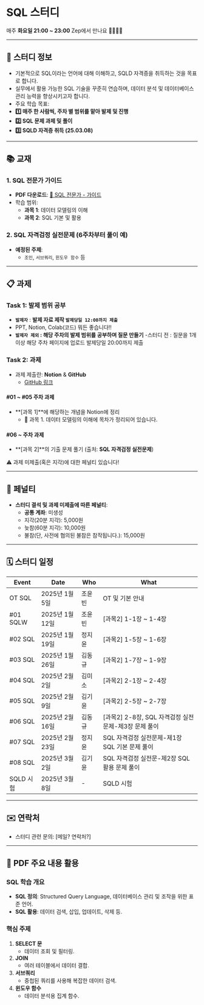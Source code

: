 # SQL 스터디

매주 **화요일 21:00 ~ 23:00** Zep에서 만나요 👩‍💻👨‍💻

---

## 📌 스터디 정보

- 기본적으로 SQL이라는 언어에 대해 이해하고, SQLD 자격증을 취득하는 것을 목표로 합니다.
- 실무에서 활용 가능한 SQL 기술을 꾸준히 연습하며, 데이터 분석 및 데이터베이스 관리 능력을 향상시키고자 합니다.
- 주요 학습 목표:
- **1️⃣ 매주 한 사람씩, 주차 별 범위를 맡아 발제 및 진행**
- **2️⃣ SQL 문제 과제 및 풀이**
- **3️⃣ SQLD 자격증 취득 (25.03.08)**

---

## 📚 교재

### 1. SQL 전문가 가이드
- **PDF 다운로드**: [📂 SQL 전문가 - 가이드](https://example.com/sql-guide.pdf)
- 학습 범위:
  - **과목 1**: 데이터 모델링의 이해
  - **과목 2**: SQL 기본 및 활용

### 2. SQL 자격검정 실전문제 (6주차부터 풀이 예)
- **예정된 주제**:
  - `조인`, `서브쿼리`, `윈도우 함수` 등

---

## 📋 과제

### Task 1: 발제 범위 공부
- **`발제자`** : **발제 자료 제작 `발제당일 12:00까지 제출`**
- PPT, Notion, Colab(코드) 뭐든 좋습니다!!
- **`발제자 제외` : 해당 주차의 발제 범위를 공부하며 질문 만들기**
-스터디 전 : 질문을 1개 이상 해당 주차 페이지에 업로드 발제당일 20:00까지 제출

### Task 2: 과제
- 과제 제출란: **Notion** & **GitHub**
  - [GitHub 링크](https://github.com/SeD-Analytics/SeD/tree/SeD-Main)
#### #01 ~ #05 주차 과제
- **[과목 1]**에 해당하는 개념을 Notion에 정리
  - 📎 과목 1. 데이터 모델링의 이해에 목차가 정리되어 있습니다.

#### #06 ~ 주차 과제
- **[과목 2]**의 기출 문제 풀기 (출처: **SQL 자격검정 실전문제**)

⚠️ 과제 미제출(혹은 지각)에 대한 페널티 있습니다!

---

## 🔖 페널티
- **스터디 결석 및 과제 미제출에 따른 페널티**:
  - **공통 계좌**: 미생성
  - 지각(20분 지각): 5,000원
  - 늦참(60분 지각): 10,000원
  - 불참(단, 사전에 협의된 불참은 참작됩니다.): 15,000원

---


## 🗓️ 스터디 일정

| Event      | Date            | Who          | What             |
|------------|-----------------|--------------|------------------|
| OT SQL     | 2025년 1월 5일   | 조윤빈       | OT 및 기본 안내             |
| #01 SQLW   | 2025년 1월 12일  | 조윤빈       | [과목2] 1-1장 ~ 1-4장       |
| #02 SQL    | 2025년 1월 19일  | 정지윤       | [과목2] 1-5장 ~ 1-6장       |
| #03 SQL    | 2025년 1월 26일  | 김동규       | [과목2] 1-7장 ~ 1-9장       |
| #04 SQL    | 2025년 2월 2일   | 김미소       | [과목2] 2-1장 ~ 2-4장       |
| #05 SQL    | 2025년 2월 9일   | 김기윤       | [과목2] 2-5장 ~ 2-7장      |
| #06 SQL    | 2025년 2월 16일  | 김동규       | [과목2] 2-8장, SQL 자격검정 실전문제-제3장 문제 풀이   |
| #07 SQL    | 2025년 2월 23일  | 정지윤       | SQL 자격검정 실전문제-제1장 SQL 기본 문제 풀이    |
| #08 SQL    | 2025년 3월 2일   | 김기윤       | SQL 자격검정 실전문-제2장 SQL 활용 문제 풀이 |
| SQLD 시험 | 2025년 3월 8일   | -            | SQLD 시험       |

---

## ✉️ 연락처
- 스터디 관련 문의: [메일? 연락처?]

---

## 📑 PDF 주요 내용 활용

### SQL 학습 개요
- **SQL 정의**: Structured Query Language, 데이터베이스 관리 및 조작을 위한 표준 언어.
- **SQL 활용**: 데이터 검색, 삽입, 업데이트, 삭제 등.

### 핵심 주제
1. **SELECT 문**
   - 데이터 조회 및 필터링.
2. **JOIN**
   - 여러 테이블에서 데이터 결합.
3. **서브쿼리**
   - 중첩된 쿼리를 사용해 복잡한 데이터 검색.
4. **윈도우 함수**
   - 데이터 분석용 집계 함수.

